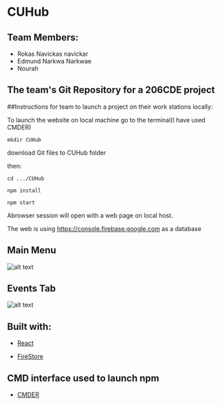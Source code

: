 # CUHub
## Team Members:
* Rokas Navickas navickar
* Edmund Narkwa Narkwae
* Nourah
## The team's Git Repository for a 206CDE project

##Instructions for team to launch a project on their work stations locally:

To launch the website on local machine go to the terminal(I have used CMDER)
```
mkdir CUHub
```

download Git files to CUHub folder

then:
```
cd .../CUHub
```
```
npm install
```
```
npm start
```

Abrowser session will open with a web page on local host.

The web is using https://console.firebase.google.com as a database


## Main Menu

![alt text](https://github.coventry.ac.uk/navickar/CUHub/blob/master/ss2.PNG)


## Events Tab
![alt text](https://github.coventry.ac.uk/navickar/CUHub/blob/master/ss1.PNG)


## Built with:
* [React](https://reactjs.org/)

* [FireStore](https://firebase.google.com/)

## CMD interface used to launch npm
* [CMDER](https://cmder.net/)

